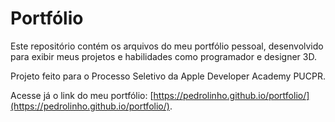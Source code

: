 # Portfólio
Este repositório contém os arquivos do meu portfólio pessoal, desenvolvido para exibir meus projetos e habilidades como programador e designer 3D.

Projeto feito para o Processo Seletivo da Apple Developer Academy PUCPR.

Acesse já o link do meu portfólio: [https://pedrolinho.github.io/portfolio/](https://pedrolinho.github.io/portfolio/).

